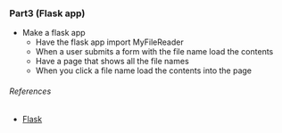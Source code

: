 
### Part3 (Flask app)
- Make a flask app
  - Have the flask app import MyFileReader
  - When a user submits a form with the file name load the contents
  - Have a page that shows all the file names
  - When you click a file name load the contents into the page

###### References
- [Flask](http://flask.pocoo.org/)


